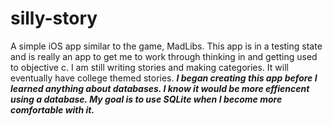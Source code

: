 silly-story
===========

A simple iOS app similar to the game, MadLibs.
This app is in a testing state and is really an app to get me to work through thinking in and getting used to objective c.
I am still writing stories and making categories.
It will eventually have college themed stories.
***I began creating this app before I learned anything about databases.
    I know it would be more effiencent using a database. My goal is to use SQLite 
    when I become more comfortable with it.***


